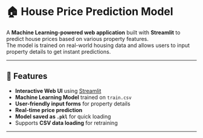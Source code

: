 # 🏠 House Price Prediction Model

A **Machine Learning-powered web application** built with **Streamlit** to predict house prices based on various property features.  
The model is trained on real-world housing data and allows users to input property details to get instant predictions.

---

## 📌 Features
- **Interactive Web UI** using [Streamlit](https://streamlit.io/)
- **Machine Learning Model** trained on `train.csv`
- **User-friendly input forms** for property details
- **Real-time price prediction**
- **Model saved as `.pkl`** for quick loading
- Supports **CSV data loading** for retraining

---
